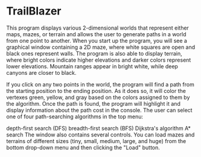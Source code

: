 # TrailBlazer
This program displays various 2-dimensional worlds that represent either maps, mazes, or terrain and allows the user to generate paths in a world from one point to another. When you start up the program, you will see a graphical window containing a 2D maze, where white squares are open and black ones represent walls. The program is also able to display terrain, where bright colors indicate higher elevations and darker colors represent lower elevations. Mountain ranges appear in bright white, while deep canyons are closer to black.

If you click on any two points in the world, the program will find a path from the starting position to the ending position. As it does so, it will color the vertexes green, yellow, and gray based on the colors assigned to them by the algorithm. Once the path is found, the program will highlight it and display information about the path cost in the console. The user can select one of four path-searching algorithms in the top menu:

depth-first search (DFS)
breadth-first search (BFS)
Dijkstra's algorithm
A* search
The window also contains several controls. You can load mazes and terrains of different sizes (tiny, small, medium, large, and huge) from the bottom drop-down menu and then clicking the "Load" button.

